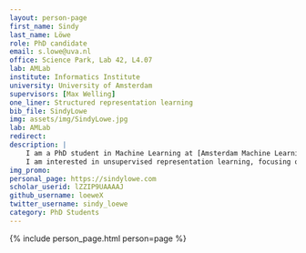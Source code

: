 ```yaml
---
layout: person-page
first_name: Sindy 
last_name: Löwe
role: PhD candidate
email: s.lowe@uva.nl
office: Science Park, Lab 42, L4.07
lab: AMLab
institute: Informatics Institute
university: University of Amsterdam
supervisors: [Max Welling]
one_liner: Structured representation learning
bib_file: SindyLowe
img: assets/img/SindyLowe.jpg
lab: AMLab
redirect: 
description: |
    I am a PhD student in Machine Learning at [Amsterdam Machine Learning Lab](/) (AMLab), supervised by [Prof. Max Welling](https://staff.fnwi.uva.nl/m.welling/).
    I am interested in unsupervised representation learning, focusing on local learning approaches and on structured representations.
img_promo: 
personal_page: https://sindylowe.com
scholar_userid: lZZIP9UAAAAJ
github_username: loeweX
twitter_username: sindy_loewe
category: PhD Students 
---
```


{% include person_page.html person=page %}
